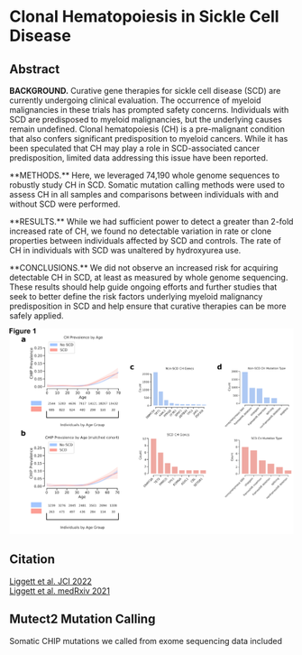 
# Clonal Hematopoiesis in Sickle Cell Disease

## Abstract

**BACKGROUND.** Curative gene therapies for sickle cell disease (SCD) are currently undergoing clinical evaluation. The occurrence of myeloid malignancies in these trials has prompted safety concerns. Individuals with SCD are predisposed to myeloid malignancies, but the underlying causes remain undefined. Clonal hematopoiesis (CH) is a pre-malignant condition that also confers significant predisposition to myeloid cancers. While it has been speculated that CH may play a role in SCD-associated cancer predisposition, limited data addressing this issue have been reported.

<p>**METHODS.** Here, we leveraged 74,190 whole genome sequences to robustly study CH in SCD. Somatic mutation calling methods were used to assess CH in all samples and comparisons between individuals with and without SCD were performed.<p>

<p>**RESULTS.** While we had sufficient power to detect a greater than 2-fold increased rate of CH, we found no detectable variation in rate or clone properties between individuals affected by SCD and controls. The rate of CH in individuals with SCD was unaltered by hydroxyurea use.<p>

<p>**CONCLUSIONS.** We did not observe an increased risk for acquiring detectable CH in SCD, at least as measured by whole genome sequencing. These results should help guide ongoing efforts and further studies that seek to better define the risk factors underlying myeloid malignancy predisposition in SCD and help ensure that curative therapies can be more safely applied.<p>

<div align=center> <img src="fig_1.png"> </div> 

## Citation 

[Liggett et al. JCI 2022](https://www.jci.org/articles/view/156060)  
[Liggett et al. medRxiv 2021](https://www.medrxiv.org/content/10.1101/2021.06.12.21258772v1)  

## Mutect2 Mutation Calling

Somatic CHIP mutations we called from exome sequencing data included 

